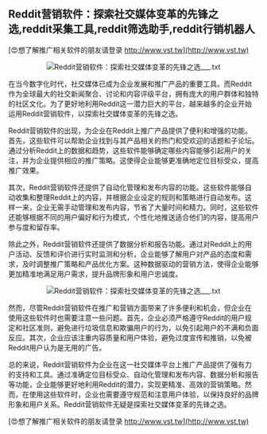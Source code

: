 ## **Reddit营销软件：探索社交媒体变革的先锋之选,reddit采集工具,reddit筛选助手,reddit行销机器人**

[😍想了解推广相关软件的朋友请登录 http://www.vst.tw](http://www.vst.tw)

 <center><img src="https://vst.tw/MP4/tuiguang/png/7.png" alt="Reddit营销软件：探索社交媒体变革的先锋之选___.txt"></center>

在当今数字化时代，社交媒体已成为企业发展和推广产品的重要工具。而Reddit作为全球最大的社交新闻聚合、讨论和内容评级平台，拥有庞大的用户群体和独特的社区文化。为了更好地利用Reddit这一潜力巨大的平台，越来越多的企业开始运用Reddit营销软件，以探索社交媒体变革的先锋之选。

Reddit营销软件的出现，为企业在Reddit上推广产品提供了便利和增强的功能。首先，这些软件可以帮助企业找到与其产品相关的热门和受欢迎的话题和子论坛。通过分析Reddit上的数据和趋势，这些软件能够确定哪些内容能够引起用户的关注，并为企业提供相应的推广策略。这使得企业能够更准确地定位目标受众，提高推广效果。

其次，Reddit营销软件还提供了自动化管理和发布内容的功能。这些软件能够自动收集和整理Reddit上的内容，并根据企业设定的规则和策略进行自动发布。这样一来，企业无需手动管理和发布内容，节省了大量时间和精力。同时，这些软件还能够根据不同的用户偏好和行为模式，个性化地推送适合他们的内容，提高用户参与度和留存率。

除此之外，Reddit营销软件还提供了数据分析和报告功能。通过对Reddit上的用户活动、反馈和评价进行实时监测和分析，企业能够了解用户对产品的态度和需求，及时调整推广策略和产品优化方案。这种数据驱动的营销方法，使得企业能够更加精准地满足用户需求，提升品牌形象和用户忠诚度。

 <center><img src="https://vst.tw/MP4/tuiguang/png/5.png" alt="Reddit营销软件：探索社交媒体变革的先锋之选___.txt"></center>

然而，尽管Reddit营销软件在推广和营销方面带来了许多便利和机会，但企业在使用这些软件时也需要注意一些问题。首先，企业必须严格遵守Reddit的用户规定和社区准则，避免进行垃圾信息和欺骗用户的行为，以免引起用户的不满和负面反应。其次，企业应该注重内容质量和用户体验，避免过度宣传和推销，以免被Reddit用户认为是无用的广告。

总的来说，Reddit营销软件为企业在这一社交媒体平台上推广产品提供了强有力的支持和工具。通过准确定位目标受众、自动化管理和发布内容、数据分析和报告等功能，企业能够更好地利用Reddit的潜力，实现更精准、高效的营销策略。然而，在使用这些软件时，企业也需要遵守规范和注意用户体验，以保持良好的品牌形象和用户关系。Reddit营销软件无疑是探索社交媒体变革的先锋之选。

[😍想了解推广相关软件的朋友请登录 http://www.vst.tw](http://www.vst.tw)




